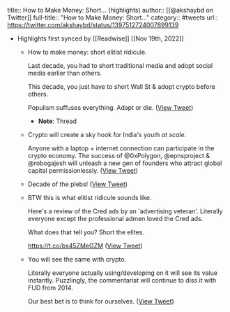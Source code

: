 title:: How to Make Money: Short... (highlights)
author:: [[@akshaybd on Twitter]]
full-title:: "How to Make Money: Short..."
category:: #tweets
url:: https://twitter.com/akshaybd/status/1397512724007899139

- Highlights first synced by [[Readwise]] [[Nov 19th, 2022]]
	- How to make money: short elitist ridicule.
	  
	  Last decade, you had to short traditional media and adopt social media earlier than others.
	  
	  This decade, you just have to short Wall St & adopt crypto before others.
	  
	  Populism suffuses everything. Adapt or die. ([View Tweet](https://twitter.com/akshaybd/status/1397512724007899139))
		- **Note**: Thread
	- Crypto will create a sky hook for India's youth *at scale*.
	  
	  Anyone with a laptop + internet connection can participate in the crypto economy. The success of @0xPolygon, @epnsproject & @robogajesh will unleash a new gen of founders who attract global capital permissionlessly. ([View Tweet](https://twitter.com/akshaybd/status/1397514657867255811))
	- Decade of the plebs! ([View Tweet](https://twitter.com/akshaybd/status/1397526214252720136))
	- BTW this is what elitist ridicule sounds like.
	  
	  Here's a review of the Cred ads by an 'advertising veteran'. Literally everyone except the professional admen loved the Cred ads. 
	  
	  What does that tell you? Short the elites.
	  
	  https://t.co/bs45ZMeGZM ([View Tweet](https://twitter.com/akshaybd/status/1397561574164811781))
	- You will see the same with crypto.
	  
	  Literally everyone actually using/developing on it will see its value instantly. Puzzlingly, the commentariat will continue to diss it with FUD from 2014.
	  
	  Our best bet is to think for ourselves. ([View Tweet](https://twitter.com/akshaybd/status/1397563363618553862))